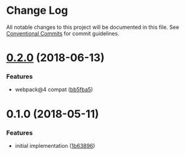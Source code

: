 # Change Log

All notable changes to this project will be documented in this file.
See [Conventional Commits](https://conventionalcommits.org) for commit guidelines.

<a name="0.2.0"></a>
# [0.2.0](https://github.com/kisenka/svg-mixer/compare/svg-mixer-test@0.1.0...svg-mixer-test@0.2.0) (2018-06-13)


### Features

* webpack@4 compat ([bb5fba5](https://github.com/kisenka/svg-mixer/commit/bb5fba5))




<a name="0.1.0"></a>
# 0.1.0 (2018-05-11)


### Features

* initial implementation ([1b63896](https://github.com/kisenka/svg-mixer/commit/1b63896))
